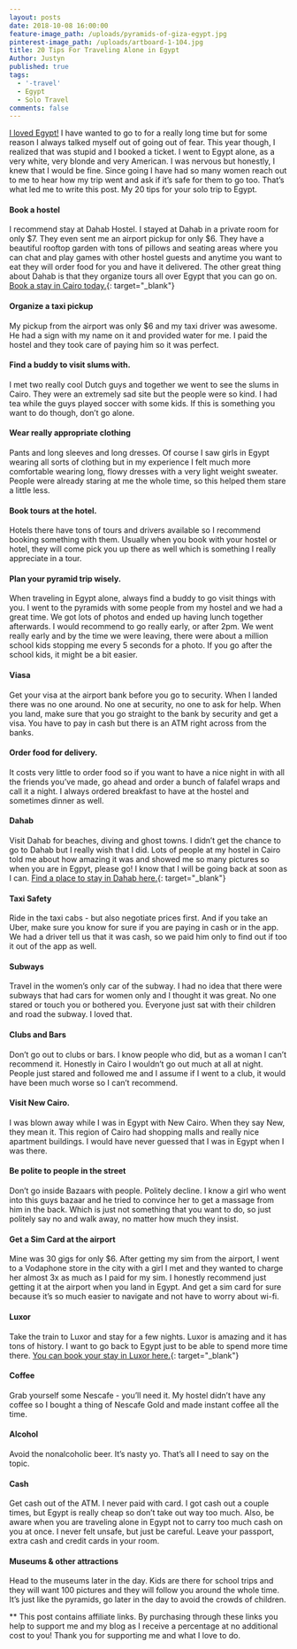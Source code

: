 ```yaml
---
layout: posts
date: 2018-10-08 16:00:00
feature-image_path: /uploads/pyramids-of-giza-egypt.jpg
pinterest-image_path: /uploads/artboard-1-104.jpg
title: 20 Tips For Traveling Alone in Egypt
Author: Justyn
published: true
tags:
  - '-travel'
  - Egypt
  - Solo Travel
comments: false
---
```


[I loved Egypt!](/10-things-i-loved-about-egypt/)&nbsp;I have wanted to go to for a really long time but for some reason I always talked myself out of going out of fear. This year though, I realized that was stupid and I booked a ticket. I went to Egypt alone, as a very white, very blonde and very American. I was nervous but honestly, I knew that I would be fine. Since going I have had so many women reach out to me to hear how my trip went and ask if it’s safe for them to go too. That’s what led me to write this post. My 20 tips for your solo trip to Egypt.

#### Book a hostel

I recommend stay at Dahab Hostel. I stayed at Dahab in a private room for only $7. They even sent me an airport pickup for only $6. They have a beautiful rooftop garden with tons of pillows and seating areas where you can chat and play games with other hostel guests and anytime you want to eat they will order food for you and have it delivered. The other great thing about Dahab is that they organize tours all over Egypt that you can go on. [Book a stay in Cairo today.](https://www.booking.com/city/eg/cairo.en.html?aid=1624497&amp;no_rooms=1&amp;group_adults=1){: target="_blank"}

#### Organize a taxi pickup &nbsp;

My pickup from the airport was only $6 and my taxi driver was awesome. He had a sign with my name on it and provided water for me. I paid the hostel and they took care of paying him so it was perfect.

#### Find a buddy to visit slums with.

I met two really cool Dutch guys and together we went to see the slums in Cairo. They were an extremely sad site but the people were so kind. I had tea while the guys played soccer with some kids. If this is something you want to do though, don’t go alone.

#### Wear really appropriate clothing

Pants and long sleeves and long dresses. Of course I saw girls in Egypt wearing all sorts of clothing but in my experience I felt much more comfortable wearing long, flowy dresses with a very light weight sweater. People were already staring at me the whole time, so this helped them stare a little less.

#### Book tours at the hotel.

Hotels there have tons of tours and drivers available so I recommend booking something with them. Usually when you book with your hostel or hotel, they will come pick you up there as well which is something I really appreciate in a tour.

#### Plan your pyramid trip wisely.

When traveling in Egypt alone, always find a buddy to go visit things with you. I went to the pyramids with some people from my hostel and we had a great time. We got lots of photos and ended up having lunch together afterwards. I would recommend to go really early, or after 2pm. We went really early and by the time we were leaving, there were about a million school kids stopping me every 5 seconds for a photo. If you go after the school kids, it might be a bit easier.

#### Viasa

Get your visa at the airport bank before you go to security. When I landed there was no one around. No one at security, no one to ask for help. When you land, make sure that you go straight to the bank by security and get a visa. You have to pay in cash but there is an ATM right across from the banks.

#### Order food for delivery.

It costs very little to order food so if you want to have a nice night in with all the friends you’ve made, go ahead and order a bunch of falafel wraps and call it a night. I always ordered breakfast to have at the hostel and sometimes dinner as well.

#### Dahab

Visit Dahab for beaches, diving and ghost towns. I didn’t get the chance to go to Dahab but I really wish that I did. Lots of people at my hostel in Cairo told me about how amazing it was and showed me so many pictures so when you are in Egpyt, please go! I know that I will be going back at soon as I can. [Find a place to stay in Dahab here.](https://www.booking.com/city/eg/dhahab.en.html?aid=1624497&amp;no_rooms=1&amp;group_adults=1){: target="_blank"}

#### Taxi Safety

Ride in the taxi cabs - but also negotiate prices first. And if you take an Uber, make sure you know for sure if you are paying in cash or in the app. We had a driver tell us that it was cash, so we paid him only to find out if too it out of the app as well.

#### Subways

Travel in the women’s only car of the subway. I had no idea that there were subways that had cars for women only and I thought it was great. No one stared or touch you or bothered you. Everyone just sat with their children and road the subway. I loved that.

#### Clubs and Bars

Don’t go out to clubs or bars. I know people who did, but as a woman I can’t recommend it. Honestly in Cairo I wouldn’t go out much at all at night. People just stared and followed me and I assume if I went to a club, it would have been much worse so I can’t recommend.

#### Visit New Cairo.

I was blown away while I was in Egypt with New Cairo. When they say New, they mean it. This region of Cairo had shopping malls and really nice apartment buildings. I would have never guessed that I was in Egypt when I was there.

#### Be polite to people in the street

Don’t go inside Bazaars with people. Politely decline. I know a girl who went into this guys bazaar and he tried to convince her to get a massage from him in the back. Which is just not something that you want to do, so just politely say no and walk away, no matter how much they insist.

#### Get a Sim Card at the airport

Mine was 30 gigs for only $6. After getting my sim from the airport, I went to a Vodaphone store in the city with a girl I met and they wanted to charge her almost 3x as much as I paid for my sim. I honestly recommend just getting it at the airport when you land in Egypt. And get a sim card for sure because it’s so much easier to navigate and not have to worry about wi-fi.

#### Luxor

Take the train to Luxor and stay for a few nights. Luxor is amazing and it has tons of history. I want to go back to Egypt just to be able to spend more time there.&nbsp;[You can book your stay in Luxor here.](https://www.booking.com/city/eg/luxor.en.html?aid=1624497&amp;no_rooms=1&amp;group_adults=1){: target="_blank"}

#### Coffee

Grab yourself some Nescafe - you’ll need it. My hostel didn’t have any coffee so I bought a thing of Nescafe Gold and made instant coffee all the time.

#### Alcohol

Avoid the nonalcoholic beer. It’s nasty yo. That’s all I need to say on the topic.

#### Cash

Get cash out of the ATM. I never paid with card. I got cash out a couple times, but Egypt is really cheap so don’t take out way too much. Also, be aware when you are traveling alone in Egypt not to carry too much cash on you at once. I never felt unsafe, but just be careful. Leave your passport, extra cash and credit cards in your room.&nbsp;

#### Museums & other attractions

Head to the museums later in the day. Kids are there for school trips and they will want 100 pictures and they will follow you around the whole time. It’s just like the pyramids, go later in the day to avoid the crowds of children.

\*\* This post contains affiliate links. By purchasing through these links you help to support me and my blog as I receive a percentage at no additional cost to you! Thank you for supporting me and what I love to do.&nbsp;&nbsp;